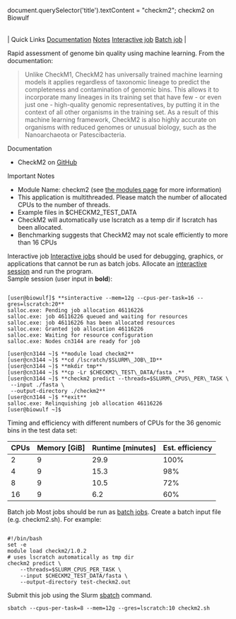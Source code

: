 

document.querySelector('title').textContent = "checkm2";
checkm2 on Biowulf


|  |
| --- |
| 
Quick Links
[Documentation](#doc)
[Notes](#notes)
[Interactive job](#int) 
[Batch job](#sbatch) 
 |



Rapid assessment of genome bin quality using machine learning. From the documentation:




> 
>  Unlike CheckM1, CheckM2 has universally trained machine learning models it
>  applies regardless of taxonomic lineage to predict the completeness and
>  contamination of genomic bins. This allows it to incorporate many lineages in
>  its training set that have few - or even just one - high-quality genomic
>  representatives, by putting it in the context of all other organisms in the
>  training set. As a result of this machine learning framework, CheckM2 is also
>  highly accurate on organisms with reduced genomes or unusual biology, such as
>  the Nanoarchaeota or Patescibacteria.
> 



Documentation
* CheckM2 on [GitHub](https://github.com/chklovski/CheckM2)


Important Notes
* Module Name: checkm2 (see [the modules page](/apps/modules.html) for more information)
* This application is multithreaded. Please match the number of allocated CPUs to the number of threads.
* Example files in $CHECKM2\_TEST\_DATA
* CheckM2 will automatically use lscratch as a temp dir if lscratch has been allocated.
* Benchmarking suggests that CheckM2 may not scale efficiently to more than 16 CPUs



Interactive job
[Interactive jobs](/docs/userguide.html#int) should be used for debugging, graphics, or applications that cannot be run as batch jobs.
Allocate an [interactive session](/docs/userguide.html#int) and run the program.   
Sample session (user input in **bold**):



```

[user@biowulf]$ **sinteractive --mem=12g --cpus-per-task=16 --gres=lscratch:20**
salloc.exe: Pending job allocation 46116226
salloc.exe: job 46116226 queued and waiting for resources
salloc.exe: job 46116226 has been allocated resources
salloc.exe: Granted job allocation 46116226
salloc.exe: Waiting for resource configuration
salloc.exe: Nodes cn3144 are ready for job

[user@cn3144 ~]$ **module load checkm2**
[user@cn3144 ~]$ **cd /lscratch/$SLURM\_JOB\_ID**
[user@cn3144 ~]$ **mkdir tmp**
[user@cn3144 ~]$ **cp -Lr $CHECKM2\_TEST\_DATA/fasta .**
[user@cn3144 ~]$ **checkm2 predict --threads=$SLURM\_CPUS\_PER\_TASK \
 --input ./fasta \
 --output-directory ./checkm2**
[user@cn3144 ~]$ **exit**
salloc.exe: Relinquishing job allocation 46116226
[user@biowulf ~]$

```

Timing and efficiency with different numbers of CPUs for the 36 genomic bins in the test
data set:





| CPUs | Memory [GiB] | Runtime [minutes] | Est. efficiency |
| --- | --- | --- | --- |
| 2 | 9 | 29.9 | 100% |
| 4 | 9 | 15.3 | 98% |
| 8 | 9 | 10.5 | 72% |
| 16 | 9 | 6.2 | 60% |




Batch job
Most jobs should be run as [batch jobs](/docs/userguide.html#submit).
Create a batch input file (e.g. checkm2.sh). For example:



```

#!/bin/bash
set -e
module load checkm2/1.0.2
# uses lscratch automatically as tmp dir
checkm2 predict \
    --threads=$SLURM_CPUS_PER_TASK \
    --input $CHECKM2_TEST_DATA/fasta \
    --output-directory test-checkm2.out

```

Submit this job using the Slurm [sbatch](/docs/userguide.html) command.



```
sbatch --cpus-per-task=8 --mem=12g --gres=lscratch:10 checkm2.sh
```







